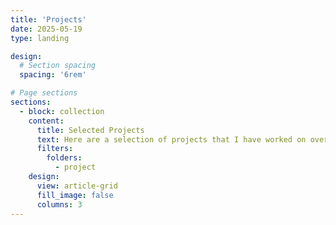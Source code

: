 ```yaml
---
title: 'Projects'
date: 2025-05-19
type: landing

design:
  # Section spacing
  spacing: '6rem'

# Page sections
sections:
  - block: collection
    content:
      title: Selected Projects
      text: Here are a selection of projects that I have worked on over the years.
      filters:
        folders:
          - project
    design:
      view: article-grid
      fill_image: false
      columns: 3
---
```

